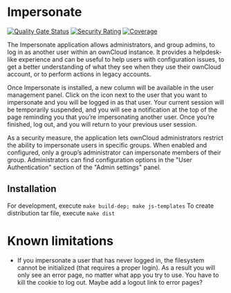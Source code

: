 # Impersonate
[![Quality Gate Status](https://sonarcloud.io/api/project_badges/measure?project=owncloud_impersonate&metric=alert_status)](https://sonarcloud.io/dashboard?id=owncloud_impersonate)
[![Security Rating](https://sonarcloud.io/api/project_badges/measure?project=owncloud_impersonate&metric=security_rating)](https://sonarcloud.io/dashboard?id=owncloud_impersonate)
[![Coverage](https://sonarcloud.io/api/project_badges/measure?project=owncloud_impersonate&metric=coverage)](https://sonarcloud.io/dashboard?id=owncloud_impersonate)

The Impersonate application allows administrators, and group admins, to log in as another user within an ownCloud instance. It provides a helpdesk-like experience and can be useful to help users with configuration issues, to get a better understanding of what they see when they use their ownCloud account, or to perform actions in legacy accounts.

Once Impersonate is installed, a new column will be available in the user management panel. Click on the icon next to the user that you want to impersonate and you will be logged in as that user. Your current session will be temporarily suspended, and you will see a notification at the top of the page reminding you that you’re impersonating another user. Once you’re finished, log out, and you will return to your previous user session.

As a security measure, the application lets ownCloud administrators restrict the ability to impersonate users in specific groups. When enabled and configured, only a group’s administrator can impersonate members of their group. Administrators can find configuration options in the "User Authentication" section of the "Admin settings" panel.

## Installation
For development, execute `make build-dep; make js-templates`
To create distribution tar file, execute `make dist`

# Known limitations
- If you impersonate a user that has never logged in, the filesystem cannot be initialized (that requires a proper login). As a result you will only see an error page, no matter what app you try to use. You have to kill the cookie to log out. Maybe add a logout link to error pages?
